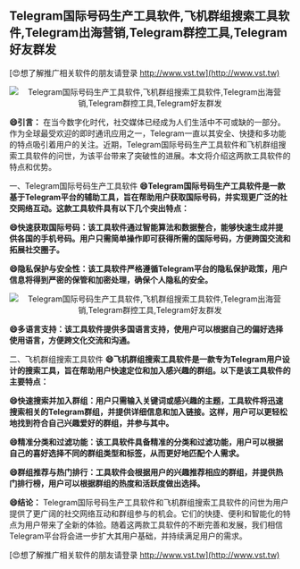 ## **Telegram国际号码生产工具软件,飞机群组搜索工具软件,Telegram出海营销,Telegram群控工具,Telegram好友群发**

[😍想了解推广相关软件的朋友请登录 http://www.vst.tw](http://www.vst.tw)

 <center><img src="https://vst.tw/MP4/tuiguang/png/5.png" alt="Telegram国际号码生产工具软件,飞机群组搜索工具软件,Telegram出海营销,Telegram群控工具,Telegram好友群发"></center>

**😄引言：**
在当今数字化时代，社交媒体已经成为人们生活中不可或缺的一部分。作为全球最受欢迎的即时通讯应用之一，Telegram一直以其安全、快捷和多功能的特点吸引着用户的关注。近期，Telegram国际号码生产工具软件和飞机群组搜索工具软件的问世，为该平台带来了突破性的进展。本文将介绍这两款工具软件的特点和优势。

一、Telegram国际号码生产工具软件
**😄Telegram国际号码生产工具软件是一款基于Telegram平台的辅助工具，旨在帮助用户获取国际号码，并实现更广泛的社交网络互动。这款工具软件具有以下几个突出特点：**

**😄快速获取国际号码：该工具软件通过智能算法和数据整合，能够快速生成并提供各国的手机号码。用户只需简单操作即可获得所需的国际号码，方便跨国交流和拓展社交圈子。**

**😄隐私保护与安全性：该工具软件严格遵循Telegram平台的隐私保护政策，用户信息将得到严密的保管和加密处理，确保个人隐私的安全。**

 <center><img src="https://vst.tw/MP4/tuiguang/png/6.png" alt="Telegram国际号码生产工具软件,飞机群组搜索工具软件,Telegram出海营销,Telegram群控工具,Telegram好友群发"></center>

**😄多语言支持：该工具软件提供多国语言支持，使用户可以根据自己的偏好选择使用语言，方便跨文化交流和沟通。**

二、飞机群组搜索工具软件
**😄飞机群组搜索工具软件是一款专为Telegram用户设计的搜索工具，旨在帮助用户快速定位和加入感兴趣的群组。以下是该工具软件的主要特点：**

**😄快速搜索并加入群组：用户只需输入关键词或感兴趣的主题，工具软件将迅速搜索相关的Telegram群组，并提供详细信息和加入链接。这样，用户可以更轻松地找到符合自己兴趣爱好的群组，并参与其中。**

**😄精准分类和过滤功能：该工具软件具备精准的分类和过滤功能，用户可以根据自己的喜好选择不同的群组类型和标签，从而更好地匹配个人需求。**

**😄群组推荐与热门排行：工具软件会根据用户的兴趣推荐相应的群组，并提供热门排行榜，用户可以根据群组的热度和活跃度做出选择。**

**😄结论：**
Telegram国际号码生产工具软件和飞机群组搜索工具软件的问世为用户提供了更广阔的社交网络互动和群组参与的机会。它们的快捷、便利和智能化的特点为用户带来了全新的体验。随着这两款工具软件的不断完善和发展，我们相信Telegram平台将会进一步扩大其用户基础，并持续满足用户的需求。

[😍想了解推广相关软件的朋友请登录 http://www.vst.tw](http://www.vst.tw)



